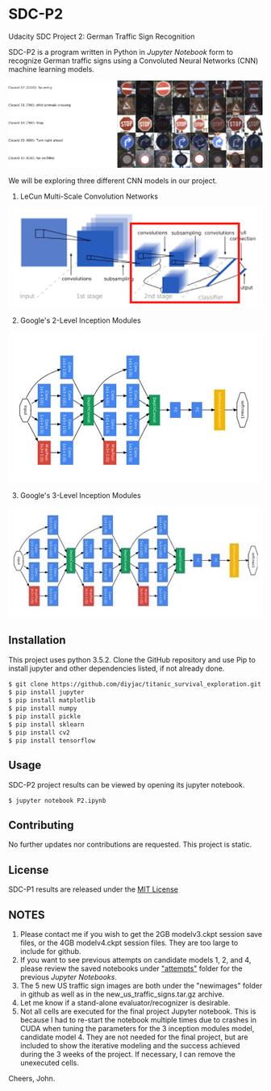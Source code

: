 # SDC-P2
Udacity SDC Project 2: German Traffic Sign Recognition

SDC-P2 is a program written in Python in *Jupyter Notebook* form to recognize German traffic signs using a Convoluted Neural Networks (CNN) machine learning models.

![German Traffic Signs](./german-traffic-signs.png)

We will be exploring three different CNN models in our project.

1. LeCun Multi-Scale Convolution Networks

![LeCun Multi-Scale CNN](./model2.png)

2. Google's 2-Level Inception Modules

![Google's 2-Level Inception Module CNN](./inception2-model.jpg)

3. Google's 3-Level Inception Modules

![Google's 3-Level Inception Module CNN](./inception3-model.jpg)

## Installation

This project uses python 3.5.2. Clone the GitHub repository and use Pip to install jupyter and other dependencies listed, if not already done.

```
$ git clone https://github.com/diyjac/titanic_survival_exploration.git
$ pip install jupyter
$ pip install matplotlib
$ pip install numpy
$ pip install pickle
$ pip install sklearn
$ pip install cv2
$ pip install tensorflow
```

## Usage

SDC-P2 project results can be viewed by opening its jupyter notebook.

```
$ jupyter notebook P2.ipynb
```

## Contributing

No further updates nor contributions are requested.  This project is static.

## License

SDC-P1 results are released under the [MIT License](./LICENSE)

## NOTES
1. Please contact me if you wish to get the 2GB modelv3.ckpt session save files, or the 4GB modelv4.ckpt session files.  They are too large to include for github.
2. If you want to see previous attempts on candidate models 1, 2, and 4, please review the saved notebooks under ["attempts"](./attempts) folder for the previous *Jupyter Notebooks*.
3. The 5 new US traffic sign images are both under the "newimages" folder in github as well as in the new_us_traffic_signs.tar.gz archive.
4. Let me know if a stand-alone evaluator/recognizer is desirable.
5. Not all cells are executed for the final project Jupyter notebook.  This is because I had to re-start the notebook multiple times due to crashes in CUDA when tuning the parameters for the 3 inception modules model, candidate model 4.  They are not needed for the final project, but are included to show the iterative modeling and the success achieved during the 3 weeks of the project.  If necessary, I can remove the unexecuted cells.

Cheers,
John.
